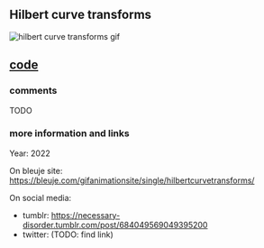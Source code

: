 ## Hilbert curve transforms

![hilbert curve transforms gif](https://bleuje.com/gifset/2022/2022_5_hilberttransforms.gif)

## [code](https://github.com/Bleuje/processing-animations-code/blob/main/code/hilbertcurvetransforms/hilbertcurvetransforms.pde)

### comments

TODO

### more information and links

Year: 2022

On bleuje site: https://bleuje.com/gifanimationsite/single/hilbertcurvetransforms/

On social media:
 - tumblr: https://necessary-disorder.tumblr.com/post/684049569049395200
 - twitter: (TODO: find link)
